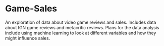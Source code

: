 # Game-Sales
An exploration of data about video game reviews and sales. Includes data about IGN game reviews and metacritic reviews. Plans for the data analysis include using machine learning to look at different variables and how they might influence sales.
